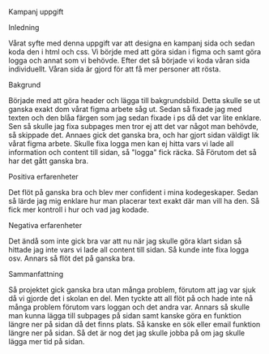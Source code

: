 Kampanj uppgift

Inledning

Vårat syfte med denna uppgift var att designa en kampanj sida och sedan koda den i html och css. Vi börjde med att göra sidan i figma och samt göra logga och annat som vi behövde. Efter det så började vi koda våran sida individuellt. Våran sida är gjord för att få mer personer att rösta.

Bakgrund

Började med att göra header och lägga till bakgrundsbild. Detta skulle se ut ganska exakt dom vårat figma arbete såg ut. Sedan så fixade jag med texten och den blåa färgen som jag sedan fixade i ps då det var lite enklare. Sen så skulle jag fixa subpages men tror ej att det var något man behövde, så skippade det. Annaes gick det ganska bra, och har gjort sidan väldigt lik vårat figma arbete. Skulle fixa logga men kan ej hitta vars vi lade all information och content till sidan, så "logga" fick räcka. Så Förutom det så har det gått ganska bra.

Positiva erfarenheter

Det flöt på ganska bra och blev mer confident i mina kodegeskaper. Sedan så lärde jag mig enklare hur man placerar text exakt där man vill ha den. Så fick mer kontroll i hur och vad jag kodade.

Negativa erfarenheter

Det ändå som inte gick bra var att nu när jag skulle göra klart sidan så hittade jag inte vars vi lade all content till sidan. Så kunde inte fixa logga osv. Annars så flöt det på ganska bra.

Sammanfattning

Så projektet gick ganska bra utan många problem, förutom att jag var sjuk då vi gjorde det i skolan en del. Men tyckte att all flöt på och hade inte nå många problem förutom vars loggan och det andra var. Annars så skulle man kunna lägga till subpages på sidan samt kanske göra en funktion längre ner på sidan då det finns plats. Så kanske en sök eller email funktion längre ner på sidan. Så det är nog det jag skulle jobba på om jag skulle lägga mer tid på sidan.